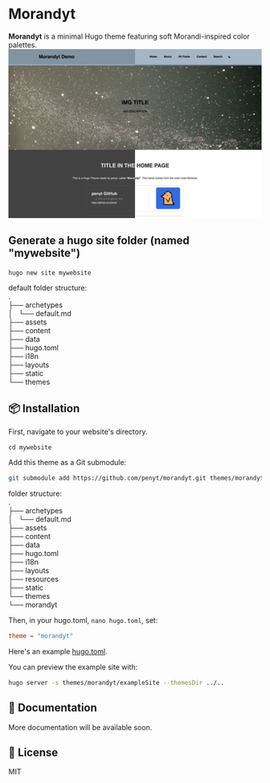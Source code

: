 # Morandyt

**Morandyt** is a minimal Hugo theme featuring soft Morandi-inspired color palettes.
![screenshot](https://github.com/penyt/morandyt/blob/edd90e5846f37fda036f8ddfaf6a9d9d784d7498/images/screenshot.png)

## Generate a hugo site folder (named "mywebsite")
`hugo new site mywebsite`

default folder structure:  
.  
├── archetypes  
│   └── default.md  
├── assets  
├── content  
├── data  
├── hugo.toml  
├── i18n  
├── layouts  
├── static  
└── themes  

## 📦 Installation
First, navigate to your website's directory.  
```
cd mywebsite
```

Add this theme as a Git submodule:
```bash
git submodule add https://github.com/penyt/morandyt.git themes/morandyt
```

folder structure:  
.  
├── archetypes  
│   └── default.md  
├── assets  
├── content  
├── data  
├── hugo.toml  
├── i18n  
├── layouts  
├── resources  
├── static  
└── themes  
    └── morandyt  

Then, in your hugo.toml, `nano hugo.toml`, set:  
```toml
theme = "morandyt"
```
Here's an example [hugo.toml](https://github.com/penyt/morandyt/blob/main/exampleSite/hugo.toml).  

You can preview the example site with:
```sh
hugo server -s themes/morandyt/exampleSite --themesDir ../..
```

## 📝 Documentation

More documentation will be available soon.

## 📄 License

MIT